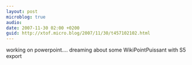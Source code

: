 ```yaml
---
layout: post
microblog: true
audio: 
date: 2007-11-30 02:00 +0200
guid: http://xtof.micro.blog/2007/11/30/t457102102.html
---
```

working on powerpoint.... dreaming about some WikiPointPuissant with S5 export
